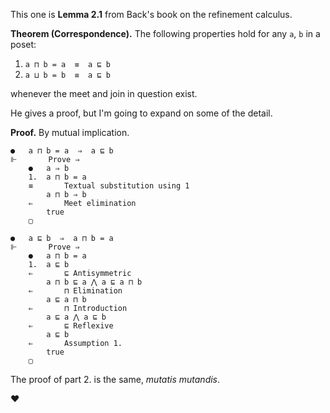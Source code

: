 This one is **Lemma 2.1** from Back's book on the refinement calculus.

**Theorem (Correspondence).** The following properties hold for any `a`, `b` in a poset:

1. `a ⊓ b = a  ≡  a ⊑ b`
2. `a ⊔ b = b  ≡  a ⊑ b`

whenever the meet and join in question exist.

He gives a proof, but I'm going to expand on some of the detail.

**Proof.** By mutual implication.

```
●	a ⊓ b = a  ⇒  a ⊑ b
⊩		Prove ⇒
	●	a ⇒ b
	1.	a ⊓ b = a
	≡		Textual substitution using 1
		a ⊓ b ⇒ b
	⇐		Meet elimination
		true
	▢
```

```
●	a ⊑ b  ⇒  a ⊓ b = a
⊩		Prove ⇒
	●	a ⊓ b = a
	1.	a ⊑ b
	⇐		⊑ Antisymmetric
		a ⊓ b ⊑ a ⋀ a ⊑ a ⊓ b
	⇐		⊓ Elimination
		a ⊑ a ⊓ b
	⇐		⊓ Introduction
		a ⊑ a ⋀ a ⊑ b
	⇐		⊑ Reflexive
		a ⊑ b
	⇐		Assumption 1.
		true
	▢
```

The proof of part 2. is the same, *mutatis mutandis*.

❤️